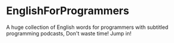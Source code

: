 # EnglishForProgrammers

A huge collection of English words for programmers with subtitled programming podcasts, Don't waste time! Jump in!
